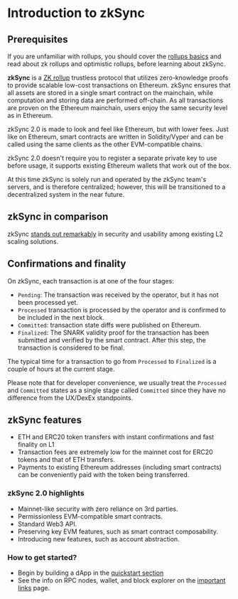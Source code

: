 # Introduction to zkSync

## Prerequisites

If you are unfamiliar with rollups, you should cover the [rollups basics](./rollups.md) and read about zk rollups and optimistic rollups, before learning about zkSync.

**zkSync** is a [ZK rollup](./rollups.md) trustless protocol that utilizes zero-knowledge proofs to provide scalable low-cost transactions on Ethereum. 
zkSync ensures that all assets are stored in a single smart contract on the mainchain, while computation and storing data are performed off-chain. As all transactions are proven on the Ethereum mainchain, users enjoy the same security level as in Ethereum.

zkSync 2.0 is made to look and feel like Ethereum, but with lower fees. Just like on Ethereum, smart contracts are written in Solidity/Vyper and can be called using the same clients as the other EVM-compatible chains.

zkSync 2.0 doesn't require you to register a separate private key to use before usage, it supports existing Ethereum wallets that work out of the box.


At this time zkSync is solely run and operated by the zkSync team's servers, and is therefore centralized; however, this will be transitioned to a decentralized system in the near future.

## zkSync in comparison

zkSync [stands out remarkably](https://blog.matter-labs.io/evaluating-ethereum-l2-scaling-solutions-a-comparison-framework-b6b2f410f955) in security and usability among existing L2 scaling solutions. 

## Confirmations and finality

On zkSync, each transaction is at one of the four stages:

- `Pending`: The transaction was received by the operator, but it has not been processed yet.
- `Processed` transaction is processed by the operator and is confirmed to be included in the next block.
- `Committed`: transaction state diffs were published on Ethereum.
- `Finalized`: The SNARK validity proof for the transaction has been submitted and verified by the smart contract. After this step, the transaction is considered to be final.

The typical time for a transaction to go from `Processed` to `Finalized` is a couple of hours at the current stage.

Please note that for developer convenience, we usually treat the `Processed` and `Committed` states as a single stage called `Committed` since they have no difference from the UX/DexEx standpoints.


## zkSync features

- ETH and ERC20 token transfers with instant confirmations and fast finality on L1
- Transaction fees are extremely low for the mainnet cost for ERC20 tokens and that of ETH transfers.
- Payments to existing Ethereum addresses (including smart contracts) can be conveniently paid with the token being transferred.

### zkSync 2.0 highlights

- Mainnet-like security with zero reliance on 3rd parties.
- Permissionless EVM-compatible smart contracts.
- Standard Web3 API.
- Preserving key EVM features, such as smart contract composability.
- Introducing new features, such as account abstraction.

### How to get started?

- Begin by building a dApp in the [quickstart section](../../developer-guides/hello-world.md)
- See the info on RPC nodes, wallet, and block explorer on the [important links](../troubleshooting/important-links.md) page.
